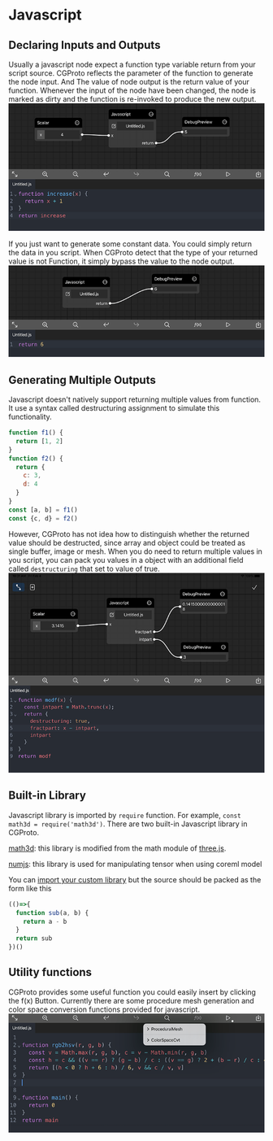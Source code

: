 # Javascript

## Declaring Inputs and Outputs
Usually a javascript node expect a function type variable return from your script source. CGProto reflects the parameter of the function to generate the node input. And The value of node output is the return value of your function. Whenever the input of the node have been changed, the node is marked as dirty and the function is re-invoked to produce the new output.
![](_assets/5.png)

If you just want to generate some constant data. You could simply return the data in you script. When CGProto detect that the type of your returned value is not Function, it simply bypass the value to the node output. 
![](_assets/6.png)

## Generating Multiple Outputs

Javascript doesn't natively support returning multiple values from function. It use a syntax called destructuring assignment to simulate this functionality. 
```javascript
function f1() {
  return [1, 2]
}
function f2() {
  return {
    c: 3,
    d: 4
  }
}
const [a, b] = f1()
const {c, d} = f2()
```
However, CGProto has not idea how to distinguish whether the returned value should be destructed, since array and object could be treated as single buffer, image or mesh. When you do need to return multiple values in you script, you can pack you values in a object with an additional field called `destructuring` that set to value of true.
![](_assets/4.png)

## Built-in Library
Javascript library is imported by `require` function. For example, `const math3d = require('math3d')`.
There are two built-in Javascript library in CGProto.

[math3d](https://github.com/cgproto/math3d): this library is modified from the math module of [three.js](https://github.com/mrdoob/three.js/tree/dev/src/math).

[numjs](https://github.com/cgproto/numjs): this library is used for manipulating tensor when using coreml model

You can [import your custom library](README?id=importing-custom-library) but the source should be packed as the form like this

```javascript
(()=>{
  function sub(a, b) {
    return a - b
  }
  return sub
})()
```


## Utility functions
CGProto provides some useful function you could easily insert by clicking the f(x) Button. Currently there are some procedure mesh generation and color space conversion functions provided for javascript.
![](_assets/7.png)